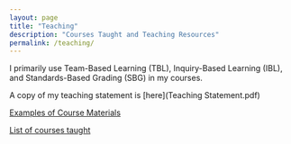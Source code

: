 ```yaml
---
layout: page
title: "Teaching"
description: "Courses Taught and Teaching Resources"
permalink: /teaching/
---
```


I primarily use Team-Based Learning (TBL), Inquiry-Based Learning (IBL), and Standards-Based Grading (SBG) in my courses. 

A copy of my teaching statement is [here](Teaching Statement.pdf)

[Examples of Course Materials](Examples/index.md)

[List of courses taught](PreviousCourses/index.md)

